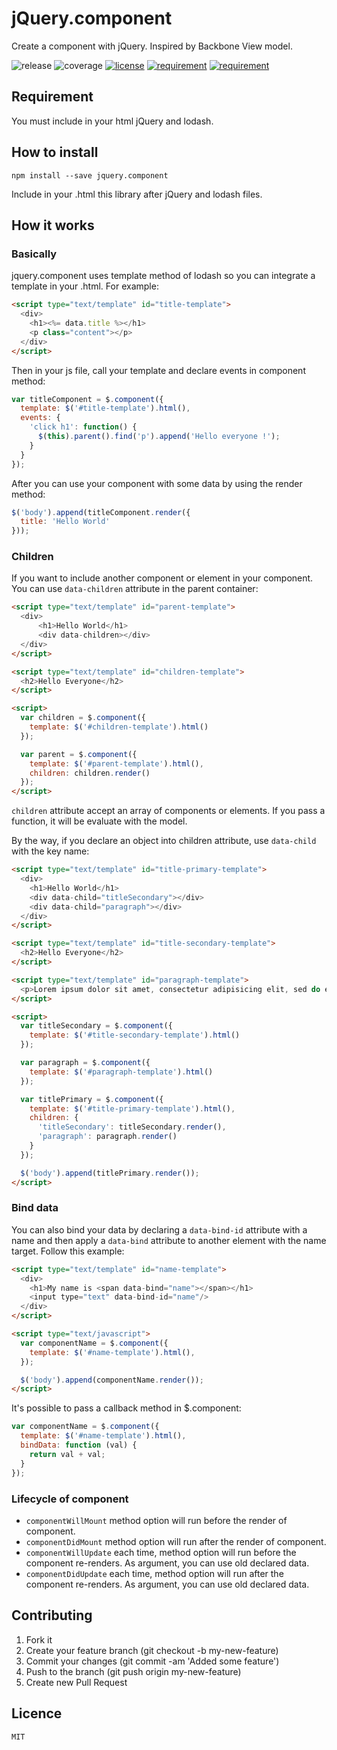 # jQuery.component

Create a component with jQuery. Inspired by Backbone View model.

![release](https://img.shields.io/badge/release-1.3.2-blue.svg)
![coverage](https://img.shields.io/badge/coverage-70%25-green.svg)
[![license](https://img.shields.io/badge/license-MIT%20License-blue.svg)](https://opensource.org/licenses/MIT)
[![requirement](https://img.shields.io/badge/jquery-required-lightgrey.svg)](https://www.npmjs.com/package/jquery)
[![requirement](https://img.shields.io/badge/lodash-required-lightgrey.svg)](https://www.npmjs.com/package/lodash)

## Requirement
You must include in your html jQuery and lodash.

## How to install
```terminal
npm install --save jquery.component
```
Include in your .html this library after jQuery and lodash files.

## How it works
### Basically
jquery.component uses template method of lodash so you can integrate a template in your .html. For example:
```html
<script type="text/template" id="title-template">
  <div>
    <h1><%= data.title %></h1>
    <p class="content"></p>
  </div>
</script>
```
Then in your js file, call your template and declare events in component method:
```javascript
var titleComponent = $.component({
  template: $('#title-template').html(),
  events: {
    'click h1': function() {
      $(this).parent().find('p').append('Hello everyone !');
    }
  }
});
```
After you can use your component with some data by using the render method:
```javascript
$('body').append(titleComponent.render({
  title: 'Hello World'
}));
```
### Children
If you want to include another component or element in your component. You can use `data-children` attribute in the parent container:
```html
<script type="text/template" id="parent-template">
  <div>
      <h1>Hello World</h1>
      <div data-children></div>
  </div>
</script>

<script type="text/template" id="children-template">
  <h2>Hello Everyone</h2>
</script>

<script>
  var children = $.component({
    template: $('#children-template').html()
  });

  var parent = $.component({
    template: $('#parent-template').html(),
    children: children.render()
  });
</script>
```
`children` attribute accept an array of components or elements. If you pass a function, it will be evaluate with the model.

By the way, if you declare an object into children attribute, use `data-child` with the key name:
```html
<script type="text/template" id="title-primary-template">
  <div>
    <h1>Hello World</h1>
    <div data-child="titleSecondary"></div>
    <div data-child="paragraph"></div>
  </div>
</script>

<script type="text/template" id="title-secondary-template">
  <h2>Hello Everyone</h2>
</script>

<script type="text/template" id="paragraph-template">
  <p>Lorem ipsum dolor sit amet, consectetur adipisicing elit, sed do eiusmod tempor incididunt ut labore et dolore magna aliqua.</p>
</script>

<script>
  var titleSecondary = $.component({
    template: $('#title-secondary-template').html()
  });

  var paragraph = $.component({
    template: $('#paragraph-template').html()
  });

  var titlePrimary = $.component({
    template: $('#title-primary-template').html(),
    children: {
      'titleSecondary': titleSecondary.render(),
      'paragraph': paragraph.render()
    }
  });

  $('body').append(titlePrimary.render());
</script>
```
### Bind data
You can also bind your data by declaring a `data-bind-id` attribute with a name and then apply a `data-bind` attribute to another element with the name target. Follow this example:
```html
<script type="text/template" id="name-template">
  <div>
    <h1>My name is <span data-bind="name"></span></h1>
    <input type="text" data-bind-id="name"/>
  </div>
</script>

<script type="text/javascript">
  var componentName = $.component({
    template: $('#name-template').html(),
  });

  $('body').append(componentName.render());
</script>
```
It's possible to pass a callback method in $.component:
```javascript
var componentName = $.component({
  template: $('#name-template').html(),
  bindData: function (val) {
    return val + val;
  }
});
```
### Lifecycle of component
- `componentWillMount` method option will run before the render of component.
- `componentDidMount` method option will run after the render of component.
- `componentWillUpdate` each time, method option will run before the component re-renders. As argument, you can use old declared data.
- `componentDidUpdate` each time, method option will run after the component re-renders. As argument, you can use old declared data.

## Contributing
1. Fork it
2. Create your feature branch (git checkout -b my-new-feature)
3. Commit your changes (git commit -am 'Added some feature')
4. Push to the branch (git push origin my-new-feature)
5. Create new Pull Request

## Licence
```
MIT
```
